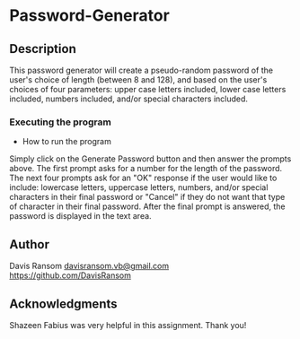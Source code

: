 # Password-Generator

## Description
This password generator will create a pseudo-random password of the user's choice of length (between 8 and 128), and based on the user's choices of four parameters: upper case letters included, lower case letters included, numbers included, and/or special characters included.

### Executing the program
* How to run the program

Simply click on the Generate Password button and then answer the prompts above.
The first prompt asks for a number for the length of the password.
The next four prompts ask for an "OK" response if the user would like to include: lowercase letters, uppercase letters, numbers, and/or special characters in their final password or "Cancel" if they do not want that type of character in their final password. After the final  prompt is answered, the password is displayed in the text area.

## Author
Davis Ransom
davisransom.vb@gmail.com
https://github.com/DavisRansom

## Acknowledgments
Shazeen Fabius was very helpful in this assignment. Thank you!